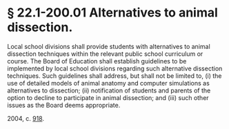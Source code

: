 # § 22.1-200.01 Alternatives to animal dissection.

<p>Local school divisions shall provide students with alternatives to animal dissection techniques within the relevant public school curriculum or course. The Board of Education shall establish guidelines to be implemented by local school divisions regarding such alternative dissection techniques. Such guidelines shall address, but shall not be limited to, (i) the use of detailed models of animal anatomy and computer simulations as alternatives to dissection; (ii) notification of students and parents of the option to decline to participate in animal dissection; and (iii) such other issues as the Board deems appropriate.</p><p>2004, c. <a href='http://lis.virginia.gov/cgi-bin/legp604.exe?041+ful+CHAP0918'>918</a>.</p>